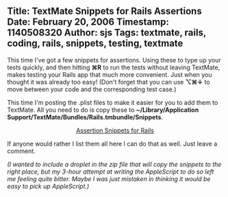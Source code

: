 Title: TextMate Snippets for Rails Assertions
Date: February 20, 2006
Timestamp: 1140508320
Author: sjs
Tags: textmate, rails, coding, rails, snippets, testing, textmate
----

This time I've got a few snippets for assertions. Using these to type up your tests quickly, and then hitting **⌘R** to run the tests without leaving TextMate, makes testing your Rails app that much more convenient. Just when you thought it was already too easy! (Don't forget that you can use **⌥⌘↓** to move between your code and the corresponding test case.)

This time I'm posting the .plist files to make it easier for you to add them to TextMate. All you need to do is copy these to **~/Library/Application Support/TextMate/Bundles/Rails.tmbundle/Snippets**.

<p style="text-align: center;"><a href="/f/assert_snippets.zip">Assertion Snippets for Rails</a></p>

If anyone would rather I list them all here I can do that as well. Just leave a comment.

*(I wanted to include a droplet in the zip file that will copy the snippets to the right place, but my 3-hour attempt at writing the AppleScript to do so left me feeling quite bitter. Maybe I was just mistaken in thinking it would be easy to pick up AppleScript.)*
